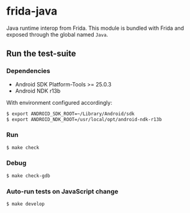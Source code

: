 # frida-java

Java runtime interop from Frida. This module is bundled with Frida and exposed
through the global named `Java`.

## Run the test-suite

### Dependencies

- Android SDK Platform-Tools >= 25.0.3
- Android NDK r13b

With environment configured accordingly:

```sh
$ export ANDROID_SDK_ROOT=~/Library/Android/sdk
$ export ANDROID_NDK_ROOT=/usr/local/opt/android-ndk-r13b
```

### Run

```sh
$ make check
```

### Debug

```sh
$ make check-gdb
```

### Auto-run tests on JavaScript change

```sh
$ make develop
```

